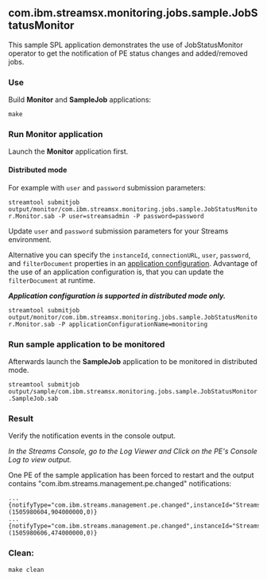 ## com.ibm.streamsx.monitoring.jobs.sample.JobStatusMonitor

This sample SPL application demonstrates the use of JobStatusMonitor operator to get the notification of PE status changes and added/removed jobs.

### Use

Build **Monitor** and **SampleJob** applications:

`make`

### Run Monitor application

Launch the **Monitor** application first. 

#### Distributed mode

For example with `user` and `password` submission parameters:

`streamtool submitjob output/monitor/com.ibm.streamsx.monitoring.jobs.sample.JobStatusMonitor.Monitor.sab -P user=streamsadmin -P password=password`

Update `user` and `password` submission parameters for your Streams environment.

Alternative you can specify the `instanceId`, `connectionURL`, `user`, `password`, and `filterDocument` properties in an [application configuration](https://www.ibm.com/support/knowledgecenter/en/SSCRJU_4.2.0/com.ibm.streams.admin.doc/doc/creating-secure-app-configs.html).
Advantage of the use of an application configuration is, that you can update the `filterDocument` at runtime.

***Application configuration is supported in distributed mode only.***

`streamtool submitjob output/monitor/com.ibm.streamsx.monitoring.jobs.sample.JobStatusMonitor.Monitor.sab -P applicationConfigurationName=monitoring`

### Run sample application to be monitored

Afterwards launch the **SampleJob** application to be monitored in distributed mode.

`streamtool submitjob output/sample/com.ibm.streamsx.monitoring.jobs.sample.JobStatusMonitor.SampleJob.sab`

### Result

Verify the notification events in the console output.

*In the Streams Console, go to the Log Viewer and Click on the PE's Console Log to view output.*

One PE of the sample application has been forced to restart and the output contains "com.ibm.streams.management.pe.changed" notifications:

    ...
    {notifyType="com.ibm.streams.management.pe.changed",instanceId="StreamsInstance",jobId=0,jobName="com.ibm.streamsx.monitoring.jobs.sample::SampleJob_0",resource="streamshost.ibm.com",peId=2,peHealth="partiallyUnhealthy",peStatus="restarting",eventTimestamp=(1505980604,904000000,0)}
    ...
    {notifyType="com.ibm.streams.management.pe.changed",instanceId="StreamsInstance",jobId=0,jobName="com.ibm.streamsx.monitoring.jobs.sample::SampleJob_0",resource="streamshost.ibm.com",peId=2,peHealth="healthy",peStatus="running",eventTimestamp=(1505980606,474000000,0)}


### Clean:

`make clean`


